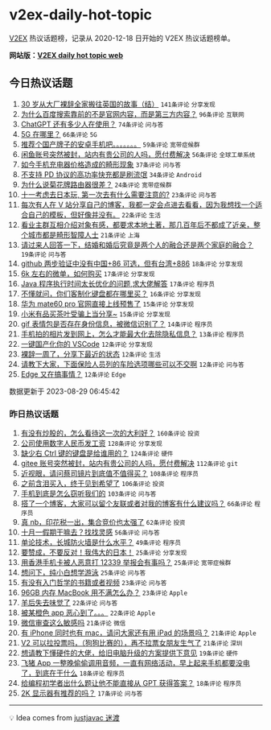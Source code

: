 # v2ex-daily-hot-topic

[V2EX](https://www.v2ex.com/) 热议话题榜，记录从 2020-12-18 日开始的 V2EX 热议话题榜单。

**网站版：[V2EX daily hot topic web](https://boojack.github.io/v2ex-daily-hot-topic-web/)**

## 今日热议话题

<!-- TODAY BEGIN -->

1. [30 岁从大厂裸辞全家搬往英国的故事（结）](https://www.v2ex.com/t/969041) `141条评论` `分享发现`
1. [为什么百度搜索靠前的不是官网内容，而是第三方内容？](https://www.v2ex.com/t/969051) `96条评论` `互联网`
1. [ChatGPT 还有多少人在使用？](https://www.v2ex.com/t/969052) `74条评论` `问与答`
1. [5G 在哪里？](https://www.v2ex.com/t/969070) `66条评论` `5G`
1. [推荐个国产牌子的安卓手机吧。。。。。。。](https://www.v2ex.com/t/969089) `59条评论` `宽带症候群`
1. [闲鱼账号突然被封，站内有贵公司的人吗，愿付费解决](https://www.v2ex.com/t/969062) `56条评论` `全球工单系统`
1. [如今手机充电器价格造成的畸形现象](https://www.v2ex.com/t/969133) `37条评论` `问与答`
1. [不支持 PD 协议的高功率快充都是刷流氓](https://www.v2ex.com/t/969137) `34条评论` `Android`
1. [为什么说菊花牌路由器很差？](https://www.v2ex.com/t/969138) `24条评论` `宽带症候群`
1. [十一考虑去日本玩, 第一次去有什么需要注意的?](https://www.v2ex.com/t/969173) `23条评论` `问与答`
1. [每次有人在 V 站分享自己的博客，我都一定会点进去看看，因为我想找一个适合自己的模板，但好像并没有。](https://www.v2ex.com/t/969149) `22条评论` `生活`
1. [看业主群互相介绍对象有感，都要求本地土著，那几百年后不都成了近亲，整个城市都是畸形智障人士](https://www.v2ex.com/t/969128) `21条评论` `上海`
1. [请过来人回答一下，结婚和婚后究竟是两个人的融合还是两个家庭的融合？](https://www.v2ex.com/t/969101) `19条评论` `问与答`
1. [github 两步验证中没有中国+86 可选，但有台湾+886](https://www.v2ex.com/t/969050) `18条评论` `分享发现`
1. [6k 左右的微单，如何购买](https://www.v2ex.com/t/969102) `17条评论` `分享发现`
1. [Java 程序执行时间太长优化的问题,求大佬解答](https://www.v2ex.com/t/969080) `17条评论` `程序员`
1. [不懂就问，你们客制化键盘都在哪里买？](https://www.v2ex.com/t/969067) `16条评论` `分享发现`
1. [华为 mate60 pro 官网直接上线预售了](https://www.v2ex.com/t/969171) `15条评论` `分享发现`
1. [小米有品买茶叶受骗上当分享~](https://www.v2ex.com/t/969109) `15条评论` `分享发现`
1. [gif 表情包是否存在身份信息，被微信识别了？](https://www.v2ex.com/t/969069) `14条评论` `程序员`
1. [手机拍的相片发到网上，怎么才能最大化去除隐私信息？](https://www.v2ex.com/t/969077) `13条评论` `程序员`
1. [一键国产化你的 VSCode](https://www.v2ex.com/t/969141) `12条评论` `分享发现`
1. [裸辞一周了，分享下最近的状态](https://www.v2ex.com/t/969120) `12条评论` `生活`
1. [请教下大家，下面保险人员列的车险选项哪些可以不交啊](https://www.v2ex.com/t/969108) `12条评论` `问与答`
1. [Edge 又在搞事情？](https://www.v2ex.com/t/969061) `12条评论` `Edge`

数据更新于 2023-08-29 06:45:42

<!-- TODAY END -->

### 昨日热议话题

<!-- YESTERDAY BEGIN -->

1. [有没有炒股的，怎么看待这一次的大利好？](https://www.v2ex.com/t/968740) `160条评论` `投资`
1. [公司使用数字人民币发工资](https://www.v2ex.com/t/968847) `128条评论` `分享发现`
1. [缺少右 Ctrl 键的键盘是给谁用的？](https://www.v2ex.com/t/968801) `124条评论` `硬件`
1. [gitee 账号突然被封，站内有贵公司的人吗，愿付费解决](https://www.v2ex.com/t/968826) `112条评论` `git`
1. [近视眼，请问蔡司镜片到底值不值得买？](https://www.v2ex.com/t/968798) `108条评论` `程序员`
1. [之前含泪买入，终于见到希望了](https://www.v2ex.com/t/968738) `106条评论` `投资`
1. [手机到底是怎么窃听我们的](https://www.v2ex.com/t/968739) `103条评论` `问与答`
1. [搭了一个博客，大家可以留个友联或者对我的博客有什么建议吗？](https://www.v2ex.com/t/968853) `66条评论` `程序员`
1. [真 nb，印花税一出，集合竞价也太强了](https://www.v2ex.com/t/968742) `62条评论` `投资`
1. [十月一假期干嘛去？找找灵感](https://www.v2ex.com/t/968752) `56条评论` `问与答`
1. [单论技术，长城防火墙是什么水平？](https://www.v2ex.com/t/968797) `49条评论` `程序员`
1. [要赞成，不要反对！我伟大的日本！](https://www.v2ex.com/t/969037) `25条评论` `分享发现`
1. [用香港手机卡被人恶意打 12339 举报会有事吗？](https://www.v2ex.com/t/968799) `25条评论` `宽带症候群`
1. [想问下，纯小白想学游泳](https://www.v2ex.com/t/968774) `25条评论` `问与答`
1. [有没有入门哲学的书籍或者视频](https://www.v2ex.com/t/968804) `23条评论` `问与答`
1. [96GB 内存 MacBook 用不满怎么办？](https://www.v2ex.com/t/968789) `23条评论` `Apple`
1. [羊后失去味觉了](https://www.v2ex.com/t/968907) `22条评论` `问与答`
1. [被某橙色 app 恶心到了。。。](https://www.v2ex.com/t/968887) `22条评论` `Apple`
1. [微信审查这么敏感吗](https://www.v2ex.com/t/969000) `21条评论` `微信`
1. [有 iPhone 同时也有 mac，请问大家还有用 iPad 的场景吗？](https://www.v2ex.com/t/968976) `21条评论` `Apple`
1. [V2 可以拉投票吗，（狗狗比赛的），再不拉票女朋友生气了](https://www.v2ex.com/t/968819) `21条评论` `深圳`
1. [想请教下懂硬件的大佬，给旧电脑升级的方案提供下意见](https://www.v2ex.com/t/968848) `19条评论` `硬件`
1. [飞猪 App 一整晚偷偷调用音频，一直有网络活动，早上起来手机都要没电了，到底在干什么](https://www.v2ex.com/t/968813) `18条评论` `程序员`
1. [给编程初学者出什么题让他不能直接从 GPT 获得答案？](https://www.v2ex.com/t/968780) `18条评论` `程序员`
1. [2K 显示器有推荐的吗？](https://www.v2ex.com/t/968787) `17条评论` `问与答`

<!-- YESTERDAY END -->

---

💡 Idea comes from [justjavac 迷渡](https://github.com/justjavac/)
